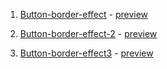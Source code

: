 1. [Button-border-effect](https://github.com/jish0101/scss_css_Effects/tree/main/buttons/button%20hover%20effect%2018) - [preview](https://jish0101.github.io/scss_css_Effects/buttons/button%20hover%20effect%2018/)

2. [Button-border-effect-2](https://github.com/jish0101/scss_css_Effects/tree/main/buttons/button%20hover%20effect) - [preview](https://jish0101.github.io/scss_css_Effects/buttons/button%20hover%20effect/)

3. [Button-border-effect3](https://github.com/jish0101/scss_css_Effects/tree/main/buttons/creative%20button%20hover%20effect%201) - [preview](https://jish0101.github.io/scss_css_Effects/buttons/creative%20button%20hover%20effect%201/)
